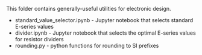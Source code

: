 This folder contains generally-useful utilities for electronic design.

  * standard_value_selector.ipynb - Jupyter notebook that selects standard E-series values
  * divider.ipynb - Jupyter notebook that selects the optimal E-series values for resistor dividers
  * rounding.py - python functions for rounding to SI prefixes
